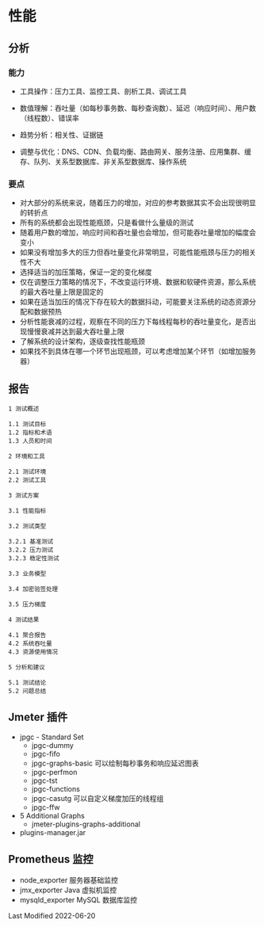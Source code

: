 # 性能

## 分析

### 能力

- 工具操作：压力工具、监控工具、剖析工具、调试工具

- 数值理解：吞吐量（如每秒事务数、每秒查询数）、延迟（响应时间）、用户数（线程数）、错误率

- 趋势分析：相关性、证据链

- 调整与优化：DNS、CDN、负载均衡、路由网关、服务注册、应用集群、缓存、队列、关系型数据库、非关系型数据库、操作系统

### 要点

- 对大部分的系统来说，随着压力的增加，对应的参考数据其实不会出现很明显的转折点
- 所有的系统都会出现性能瓶颈，只是看做什么量级的测试
- 随着用户数的增加，响应时间和吞吐量也会增加，但可能吞吐量增加的幅度会变小
- 如果没有增加多大的压力但吞吐量变化非常明显，可能性能瓶颈与压力的相关性不大
- 选择适当的加压策略，保证一定的变化梯度
- 仅在调整压力策略的情况下，不改变运行环境、数据和软硬件资源，那么系统的最大吞吐量上限是固定的
- 如果在适当加压的情况下存在较大的数据抖动，可能要关注系统的动态资源分配和数据预热
- 分析性能衰减的过程，观察在不同的压力下每线程每秒的吞吐量变化，是否出现慢慢衰减并达到最大吞吐量上限
- 了解系统的设计架构，逐级查找性能瓶颈
- 如果找不到具体在哪一个环节出现瓶颈，可以考虑增加某个环节（如增加服务器）

## 报告

```
1 测试概述

1.1 测试目标
1.2 指标和术语
1.3 人员和时间

2 环境和工具

2.1 测试环境
2.2 测试工具

3 测试方案

3.1 性能指标

3.2 测试类型

3.2.1 基准测试
3.2.2 压力测试
3.2.3 稳定性测试

3.3 业务模型

3.4 加密验签处理

3.5 压力梯度

4 测试结果

4.1 聚合报告
4.2 系统吞吐量
4.3 资源使用情况

5 分析和建议

5.1 测试结论
5.2 问题总结
```

## Jmeter 插件

- jpgc - Standard Set
  - jpgc-dummy
  - jpgc-fifo
  - jpgc-graphs-basic 可以绘制每秒事务和响应延迟图表
  - jpgc-perfmon
  - jpgc-tst
  - jpgc-functions
  - jpgc-casutg 可以自定义梯度加压的线程组
  - jpgc-ffw
- 5 Additional Graphs
  - jmeter-plugins-graphs-additional
- plugins-manager.jar

## Prometheus 监控

- node_exporter 服务器基础监控
- jmx_exporter Java 虚拟机监控
- mysqld_exporter MySQL 数据库监控

Last Modified 2022-06-20
